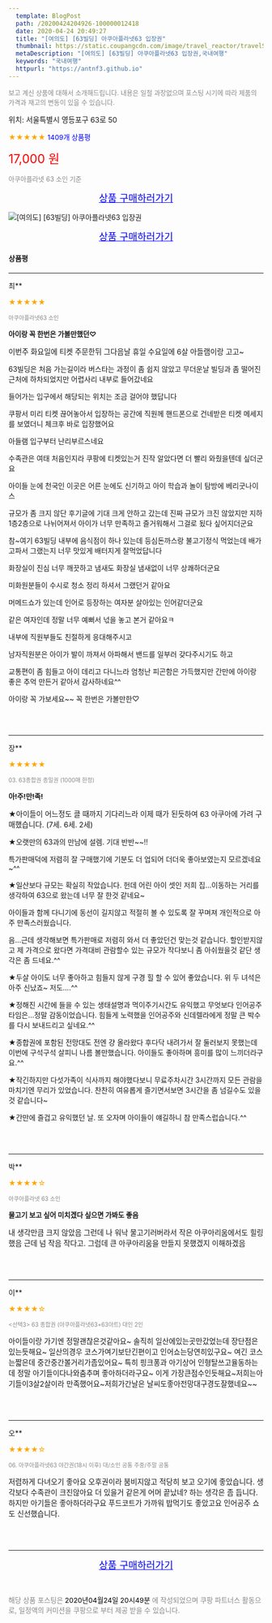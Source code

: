 ```yaml
---
  template: BlogPost
  path: /20200424204926-100000012418
  date: 2020-04-24 20:49:27
  title: "[여의도] [63빌딩] 아쿠아플라넷63 입장권"
  thumbnail: https://static.coupangcdn.com/image/travel_reactor/travelSeller/common/A00186371/dedbc242-68ff-49d6-954f-1cedbeebe354.jpg
  metaDescription: "[여의도] [63빌딩] 아쿠아플라넷63 입장권,국내여행"
  keywords: "국내여행"
  httpurl: "https://antnf3.github.io"
---
```

  
<span style="color: #888;font-size:0.8rem">보고 계신 상품에 대해서 소개해드립니다.
내용은 일절 과장없으며 포스팅 시기에 따라 제품의 가격과 재고의 변동이 있을 수 있습니다.</span>
  
<span style="font-size: 0.9rem;">위치: 서울특별시 영등포구 63로 50</span>
  
<span style="color: orange;">★★★★★</span> <span style="color: blue;font-size: 0.85rem;">1409개 상품평</span>
  
<span style="color: red;font-size: 1.5rem;">17,000 원</span>
  
<span style="color: #888;font-size:0.8rem">아쿠아플라넷 63 소인 기준</span>



<p align="center"><a href="http://me2.do/FEthuGHa" style="font-size: 1.2rem; color: blue;">상품 구매하러가기</a></p>

![[여의도] [63빌딩] 아쿠아플라넷63 입장권](https://image15.coupangcdn.com/image/travelSeller/common/A00186371/62dad5fc-06c4-4b89-9dad-7e6e72dcacef.jpg)

<p align="center"><a href="http://me2.do/FEthuGHa" style="font-size: 1.2rem; color: blue;">상품 구매하러가기</a></p>

#### 상품평
  
---
  
최**
    
<span style="color: orange;">★★★★★</span>
    
<span style="color: #888;font-size:0.7rem">아쿠아플라넷63 소인</span>
    
<span style="font-size:0.85rem">**아이랑 꼭 한번은 가볼만했던♡**</span>
    
<span style="font-size: 0.9rem;">이번주 화요일에 티켓 주문한뒤
그다음날  휴일 수요일에 6살 아들램이랑 고고~

63빌딩은  처음 가는길이라
버스타는 과정이 좀 쉽지 않았고
무더운날  빌딩과 좀
떨어진 근처에 하차되었지만
어렵사리 내부로 들어갔네요

들어가는 입구에서 해당되는 위치는
조금 걸어야 했답니다

쿠팡서 미리 티켓 끊어놓아서
입장하는 공간에 직원께 핸드폰으로
건네받은 티켓 메세지를 보였더니
체크후 바로 입장했어요

아들램 입구부터 난리부르스네요

수족관은 여태 처음인지라
쿠팡에 티켓있는거 진작  알았다면
더 빨리  와줬을텐데 싶더군요

아이들 눈에 천국인 이곳은 
어른 눈에도 신기하고
아이 학습과 놀이 탐방에 베리굿나이스

규모가 좀  크지 않단 후기글에 기대 크게
안하고 갔는데 진짜 규모가 크진 않았지만
지하1층2층으로 나뉘어져서 
아이가 너무 만족하고 즐거워해서
그걸로 됬다 싶어지더군요



참~여기 63빌딩 내부에 음식점이 하나
있는데 등심돈까스랑 불고기정식 먹었는데
배가 고파서 그랬는지 너무 맛있게 배터지게
잘먹었답니다

화장실이 진심 너무 깨끗하고 냄새도 화장실
냄새없이 너무 상쾌하더군요

미화원분들이 수시로 청소 정리 하셔서
그랬던거 같아요

머메드쇼가 있는데 인어로 등장하는 여자분
살아있는 인어같더군요

같은 여자인데 정말 너무 예뻐서 넋을 놓고
본거 같아요ㅋ

내부에 직원부들도 친절하게 응대해주시고

남자직원분은 아이가 발이 까져서 아파해서
밴드를 일부러 갖다주시기도 하고

교통편이 좀 힘들고 아이 데리고 다니느라
엄청난 피곤함은 가득했지만
간만에 아이랑 좋은 추억 만든거 같아서
감사하네요^^

아이랑 꼭 가보세요~~
꼭 한번은 가볼만한♡</span>
    
<br>
<br>

---
  
장**
    
<span style="color: orange;">★★★★★</span>
    
<span style="color: #888;font-size:0.7rem">03. 63종합권 종일권 (1000매 한정)  </span>
    
<span style="font-size:0.85rem">**아!주!만!족!**</span>
    
<span style="font-size: 0.9rem;">★아이들이 어느정도 클 때까지 기다리느라 이제 때가 된듯하여 63 아쿠아에 가려 구매했습니다.
(7세. 6세. 2세)

★오랫만의 63과의 만남에 설렘. 기대 반반~~!!

특가판매덕에 저렴히 잘 구매했기에 기분도 더 업되어
더더욱 좋아보였는지 모르겠네요~^^

★일산보다 규모는 확실히 작았습니다.
헌데 어린 아이 셋인 저희 집...이동하는 거리를 생각하여 63으로 왔는데 너무 잘 한것 같네요~

아이들과 함께 다니기에 동선이 길지않고 적절히 볼 수 있도록 잘 꾸며져 개인적으로 아주 만족스러웠습니다.

음...근데 생각해보면 특가판매로 저렴히 와서 더 좋았던건 맞는것 같습니다. 할인받지않고 제 가격으로 왔다면 가격대비 관람할수 있는 규모가 작다보니 좀 아쉬웠을것 같단 생각은 좀 드네요.^^

★두살 아이도 너무 좋아하고 힘들지 않게 구경 힐
할 수 있어 좋았습니다. 위 두 녀석은 아주 신났죠~ 저도....^^

★정해진 시간에 들을 수 있는 생태설명과 먹이주기시간도 유익했고 무엇보다 인어공주타임은...정말 감동이었습니다.
힘들게 노력했을 인어공주와 신데렐라에게 정말 큰 박수를 다시 보내드리고 싶네요.^^

★종합권에 포함된 전망대도 전엔 걍 올라왔다 후다닥 내려가서 잘 둘러보지 못했는데 이번에 구석구석 살피니 나름 볼만했습니다. 아이들도 좋아하며 흥미를 많이 느끼더라구요.^^

★작긴하지만 다섯가족이 식사까지 해야했다보니 무료주차시간 3시간까지 모든 관람을 마치기엔 무리가 있었습니다. 찬찬히 여유롭게 즐기면서보면 3시간을 좀 넘길수도 있을것 같습니다~

★간만에 즐겁고 유익했던 날.
또 오자며 아이들이 얘길하니 참 만족스럽습니다.^^</span>
    
<br>
<br>

---
  
박**
    
<span style="color: orange;">★★★★☆</span>
    
<span style="color: #888;font-size:0.7rem">아쿠아플라넷 63 소인</span>
    
<span style="font-size:0.85rem">**물고기 보고 싶어 미치겠다 싶으면 가봐도 좋음**</span>
    
<span style="font-size: 0.9rem;">내 생각만큼 크지 않았음 그런데 나 워낙 물고기러버라서 작은 아쿠아리움에서도 힐링했음 근데 넘 작음 작다고. 그럼데 큰 아쿠아리움을 만들지 못했겠지 이해하겠음</span>
    
<br>
<br>

---
  
이**
    
<span style="color: orange;">★★★★☆</span>
    
<span style="color: #888;font-size:0.7rem"><선택3> 63 종합권 (아쿠아플라넷63+63아트) 대인 2인</span>
    

    
<span style="font-size: 0.9rem;">아이들이랑 가기엔 정말괜찮은것같아요~
솔직히 일산에있는곳만갔었는데 장단점은있는듯해요~
일산의경우 코스가여기보단긴편이고 인어쇼는당연히있구요~
여긴 코스는짧은데 중간중간볼거리가좀있어요~
특히 핑크퐁과 아기상어 인형탈쓰고율동하는데 정말 아기들이다나와춤추며 좋아하더라구요~ 이게 가장큰점수인듯해요~저희는아기들이3살2살이라 만족했어요~저희가간날은 날씨도좋아전망대구경도잘했네요~~</span>
    
<br>
<br>

---
  
오**
    
<span style="color: orange;">★★★★☆</span>
    
<span style="color: #888;font-size:0.7rem">06. 아쿠아플라넷63 야간권(18시 이후) 대/소인 공통 주중/주말 공통 </span>
    

    
<span style="font-size: 0.9rem;">저렴하게 다녀오기 좋아요
오후권이라 붐비지않고 적당히 보고 오기에 좋았습니다.
생각보다 수족관이 크진않아요
더 있을거 같은게 어머 끝났네? 하는 생각은 좀 듭니다.
하지만 아기들은 좋아하더라구요
푸드코트가 가까워 밥먹기도 좋았고요
인어공주 쇼도 신선했습니다.</span>
    
<br>
<br>


  
---
  
<p align="center"><a href="http://me2.do/FEthuGHa" style="font-size: 1.2rem; color: blue;">상품 구매하러가기</a></p>
  
<br>
  
<span style="font-size: 0.85rem; color: #888;">해당 상품 포스팅은 <span style="color: #000;"> 2020년04월24일 20시49분 </span> 에 작성되었으며 쿠팡 파트너스 활동으로, 일정액의 커미션을 쿠팡으로 부터 제공 받을 수 있습니다.</span>